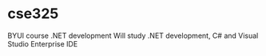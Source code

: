 # cse325
BYUI course .NET development
Will study .NET development, C# and Visual Studio Enterprise IDE

